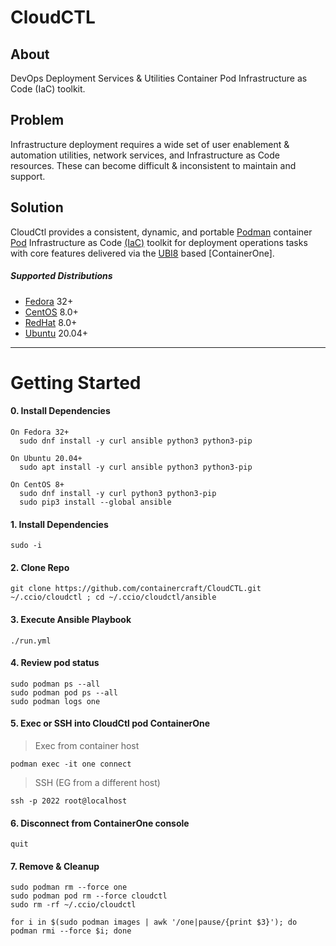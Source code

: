 # CloudCTL
## About
DevOps Deployment Services & Utilities Container Pod Infrastructure as Code (IaC) toolkit.
## Problem
Infrastructure deployment requires a wide set of user enablement & automation 
utilities, network services, and Infrastructure as Code resources. These can 
become difficult & inconsistent to maintain and support.
## Solution
CloudCtl provides a consistent, dynamic, and portable [Podman] container 
[Pod] Infrastructure as Code [(IaC)] toolkit for deployment operations 
tasks with core features delivered via the [UBI8] based [ContainerOne].
##### Supported Distributions
  - [Fedora] 32+
  - [CentOS] 8.0+
  - [RedHat] 8.0+
  - [Ubuntu] 20.04+
----------------------
# Getting Started
####  0. Install Dependencies
```
On Fedora 32+
  sudo dnf install -y curl ansible python3 python3-pip

On Ubuntu 20.04+
  sudo apt install -y curl ansible python3 python3-pip

On CentOS 8+
  sudo dnf install -y curl python3 python3-pip
  sudo pip3 install --global ansible
```
####  1. Install Dependencies
```
sudo -i
```
####  2. Clone Repo
```
git clone https://github.com/containercraft/CloudCTL.git ~/.ccio/cloudctl ; cd ~/.ccio/cloudctl/ansible
```
####  3. Execute Ansible Playbook
```
./run.yml
```
####  4. Review pod status
```
sudo podman ps --all
sudo podman pod ps --all
sudo podman logs one
```
####  5. Exec or SSH into CloudCtl pod ContainerOne
  > Exec from container host

```
podman exec -it one connect
```
 > SSH (EG from a different host)

```
ssh -p 2022 root@localhost
```
####  6. Disconnect from ContainerOne console
```
quit
```
####  7. Remove & Cleanup
```
sudo podman rm --force one
sudo podman pod rm --force cloudctl
sudo rm -rf ~/.ccio/cloudctl
```
```
for i in $(sudo podman images | awk '/one|pause/{print $3}'); do podman rmi --force $i; done
```
[Pod]:https://kubernetes.io/docs/concepts/workloads/pods/pod
[UBI8]:https://www.redhat.com/en/blog/introducing-red-hat-universal-base-image
[(IaC)]:https://www.ibm.com/cloud/learn/infrastructure-as-code
[CloudCtl]:https://github.com/containercraft/CloudCTL
[Podman]:https://docs.podman.io/en/latest
[Install Podman]:https://podman.io/getting-started/installation
[Fedora]:https://getfedora.org
[Ubuntu]:https://ubuntu.com/download
[CentOS]:https://www.centos.org/download
[RedHat]:https://access.redhat.com/downloads
[Fedora CoreOS]:https://getfedora.org/en/coreos?stream=stable
[RedHat CoreOS]:https://coreos.com/
